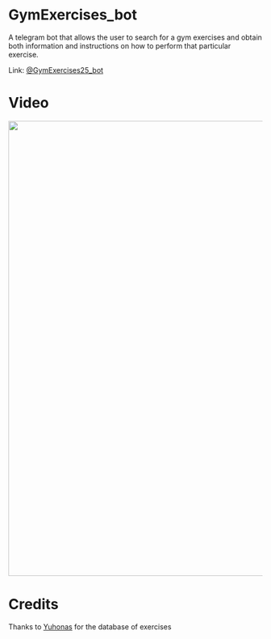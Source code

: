 # GymExercises_bot
A telegram bot that allows the user to search for a gym exercises and obtain both information and instructions on how to perform that particular exercise.

Link: [@GymExercises25_bot](https://t.me/GymExercises25_bot)

# Video
<img src="https://github.com/user-attachments/assets/eb406ed7-334f-4687-9a68-114ca92df198" height="900"/>

# Credits
Thanks to [Yuhonas](https://github.com/yuhonas/free-exercise-db) for the database of exercises
